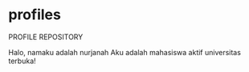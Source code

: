 # profiles
PROFILE REPOSITORY

Halo, namaku adalah nurjanah
Aku adalah mahasiswa aktif universitas terbuka!
